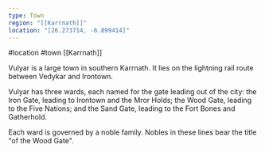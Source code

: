 ```yaml
---
type: Town
region: "[[Karrnath]]"
location: "[26.273714, -6.899414]"
---
```

 #location #town [[Karrnath]]

Vulyar is a large town in southern Karrnath. It lies on the lightning rail route between Vedykar and Irontown.

Vulyar has three wards, each named for the gate leading out of the city: the Iron Gate, leading to Irontown and the Mror Holds; the Wood Gate, leading to the Five Nations; and the Sand Gate, leading to the Fort Bones and Gatherhold.

Each ward is governed by a noble family. Nobles in these lines bear the title "of the Wood Gate".
